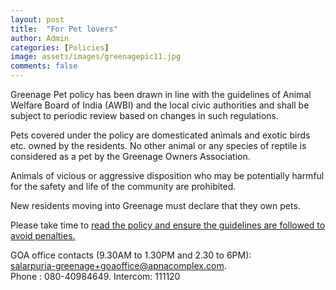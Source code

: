 ```yaml
---
layout: post
title:  "For Pet lovers"
author: Admin
categories: [Policies]
image: assets/images/greenagepic11.jpg
comments: false
---
```


Greenage Pet policy has been drawn in line with the guidelines of Animal Welfare Board of India (AWBI) and the local civic authorities and shall be subject to periodic review based on changes in such regulations.

Pets covered under the policy are domesticated animals and exotic birds etc. owned by the residents. No other animal or any species of reptile is considered as a pet by the Greenage Owners Association.
 
Animals of vicious or aggressive disposition who may be potentially harmful for the safety and life of the community are prohibited.

New residents moving into Greenage must declare that they own pets. 

Please take time to <a target="_blank" href="https://drive.google.com/file/d/1GKrEUiCd7ixQuTy2KaV7QanZX0AlYCp-/view?usp=sharing">read the policy and ensure the guidelines are followed to avoid penalties.</a>


GOA office contacts (9.30AM to 1.30PM and 2.30 to 6PM):    
salarpuria-greenage+goaoffice@apnacomplex.com.    
Phone : 080-40984649. Intercom: 111120    

